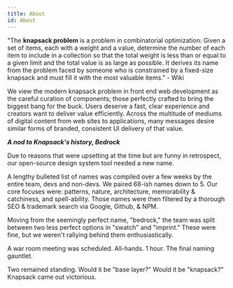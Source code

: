 ```yaml
---
title: About
id: About
---
```

"The **knapsack problem** is a problem in combinatorial optimization: Given a set of items, each with a weight and a value, determine the number of each item to include in a collection so that the total weight is less than or equal to a given limit and the total value is as large as possible. It derives its name from the problem faced by someone who is constrained by a fixed-size knapsack and must fill it with the most valuable items." - Wiki

We view the modern knapsack problem in front end web development as the careful curation of components; those perfectly crafted to bring the biggest bang for the buck. Users deserve a fast, clear experience and creators want to deliver value efficiently. Across the multitude of mediums of digital content from web sites to applications, many messages desire similar forms of branded, consistent UI delivery of that value.

**_A nod to Knapsack's history, Bedrock_**

Due to reasons that were upsetting at the time but are funny in retrospect, our open-source design system tool needed a new name.

A lengthy bulleted list of names was compiled over a few weeks by the entire team, devs and non-devs.  We paired 68-ish names down to 5.  Our core focuses were: patterns, nature, architecture, memorability & catchiness, and spell-ability.  Those names were then filtered by a thorough SEO & trademark search via Google, Github, & NPM.

Moving from the seemingly perfect name, "bedrock," the team was split between two less perfect options in "swatch" and "imprint."  These were fine, but we weren't rallying behind them enthusiastically.

A war room meeting was scheduled. All-hands. 1 hour. The final naming gauntlet.

Two remained standing.  Would it be "base layer?" Would it be "knapsack?"  Knapsack came out victorious.
